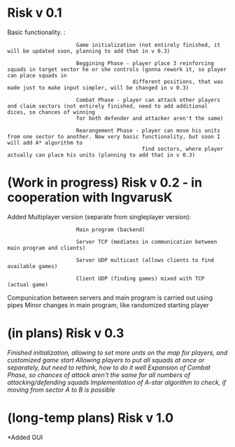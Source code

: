 # Risk v 0.1
Basic functionality. :

                          Game initialization (not entirely finished, it will be updated soon, planning to add that in v 0.3)
                          
                          Beggining Phase - player place 3 reinforcing squads in target sector he or she controls (gonna rework it, so player can place squads in 
                                            different positions, that was made just to make input simpler, will be changed in v 0.3)
                          
                          Combat Phase - player can attack other players and claim sectors (not entirely finished, need to add additional dices, so chances of winning
                          for both defender and attacker aren't the same)
                          
                          Rearangement Phase - player can move his units from one sector to another. Now very basic functionality, but soon I will add A* algorithm to 
                                               find sectors, where player actually can place his units (planning to add that in v 0.3)
                                               

# (Work in progress) Risk v 0.2 - in cooperation with IngvarusK
Added Multiplayer version (separate from singleplayer version):

                          Main program (backend)
                          
                          Server TCP (mediates in communication between main program and clients)
                          
                          Server UDP multicast (allows clients to find available games)
                          
                          Client UDP (finding games) mixed with TCP (actual game)
                          

Compunication between servers and main program is carried out using pipes
Minor changes in main program, like randomized starting player

# (in plans) Risk v 0.3
*Finished initialization, allowing to set more units on the map for players, and customized game start*
*Allowing players to put all squads at once or separately, but need to rethink, how to do it well*
*Expansion of Combat Phase, so chances of attack aren't the same for all numbers of attacking/defending squads*
*Implementation of A-star algorithm to check, if moving from sector A to B is possible*

# (long-temp plans) Risk v 1.0
*Added GUI
